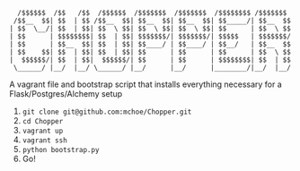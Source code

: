 ```
  /$$$$$$  /$$   /$$  /$$$$$$  /$$$$$$$  /$$$$$$$  /$$$$$$$$ /$$$$$$$
 /$$__  $$| $$  | $$ /$$__  $$| $$__  $$| $$__  $$| $$_____/| $$__  $$
| $$  \__/| $$  | $$| $$  \ $$| $$  \ $$| $$  \ $$| $$      | $$  \ $$
| $$      | $$$$$$$$| $$  | $$| $$$$$$$/| $$$$$$$/| $$$$$   | $$$$$$$/
| $$      | $$__  $$| $$  | $$| $$____/ | $$____/ | $$__/   | $$__  $$
| $$    $$| $$  | $$| $$  | $$| $$      | $$      | $$      | $$  \ $$
|  $$$$$$/| $$  | $$|  $$$$$$/| $$      | $$      | $$$$$$$$| $$  | $$
 \______/ |__/  |__/ \______/ |__/      |__/      |________/|__/  |__/
``` 
 
A vagrant file and bootstrap script that installs everything necessary for a Flask/Postgres/Alchemy setup

1. `git clone git@github.com:mchoe/Chopper.git`
2. `cd Chopper`
3. `vagrant up`
4. `vagrant ssh`
5. `python bootstrap.py`
6. Go!
